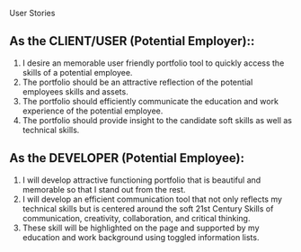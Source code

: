 User Stories


## As the CLIENT/USER (Potential Employer)::
1. I desire an memorable user friendly portfolio tool to quickly access the
skills of a potential employee.
2. The portfolio should be an attractive reflection of the potential employees
skills and assets.
3. The portfolio should efficiently communicate the education and work experience
of the potential employee.
4. The portfolio should provide insight to the candidate soft skills as well as
technical skills.

## As the DEVELOPER (Potential Employee):

1. I will develop attractive functioning portfolio that is beautiful and memorable
so that I stand out from the rest.
2. I will develop an efficient communication tool that not only reflects my technical skills
but is centered around the soft 21st Century Skills of communication, creativity,
collaboration, and critical thinking.
3. These skill will be highlighted on the page and supported by my education and work
background using toggled information lists.
